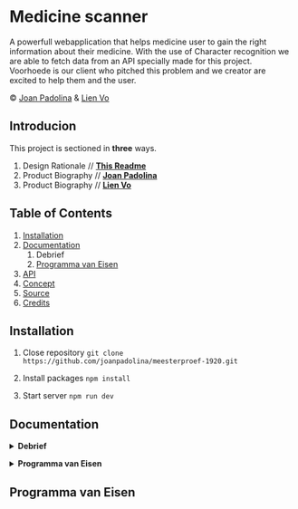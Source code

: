 # Medicine scanner

A powerfull webapplication that helps medicine user to gain the right information about their medicine. With the use of Character recognition we are able to fetch data from an API specially made for this project. Voorhoede is our client who pitched this problem and we creator are excited to help them and the user.

© [Joan Padolina](www.github.com/joanpadolina) & [Lien Vo](www.github.com/nlvo)

## Introducion
This project is sectioned in __three__ ways.

1. Design Rationale // __[This Readme](https://github.com/joanpadolina/meesterproef-1920)__
1. Product Biography // __[Joan Padolina](https://github.com/joanpadolina/meesterproef-1920/wiki)__
1. Product Biography // __[Lien Vo](https://github.com/nlvo/meesterproef-1920/wiki)__

## Table of Contents

1. [Installation](#installation)
1. [Documentation](#documentation)
    1. Debrief 
    2. [Programma van Eisen](#programma-van-eisen)
1. [API](#api)
1. [Concept](#concept)
1. [Source](#source)
1. [Credits](#credits)


## Installation

1. Close repository
`git clone https://github.com/joanpadolina/meesterproef-1920.git`

2. Install packages
` npm install `

3. Start server
` npm run dev `

## Documentation

__<details><summary>Debrief</summary>__
<p>

Lien Vo en Joan Padolina

# Medicijn Scanner
18 mei 2020

### Inleiding

Voorhoede is een bedrijf die zich bezighoudt met gebruikers en gebruikersbeleving op het internet. Aan ons is gevraagd om een concept te ontwikkelen waarbij medicijngebruikers de juiste medicijn binnen krijgt door gebruik te maken van Machine Learning. 
Hoofdvraag: Hoe maak je het zoeken, naar medicijn met de specifieke registratie nummer en actieve stoffen, makkelijker voor medicijngebruikers.
Opdracht
Voor dit project is aan ons gevraagd webapplicatie te maken waarmee je een medicijndoosje kunt scannen, met behulp van een webcam of met de camera van je mobiel. Het doel van de medicijn scanner is om informatie te verkrijgen over jou medicijn.
De gebruiker kan met de webapplicatie de naam of registratienummer van een medicijndoosje scannen en hiervoor zullen we gebruik maken van Machine Learning. Door middel van Optical Character Recognition (OCR), kunnen we teksten herkennen en koppelen aan de juiste data. Op basis hiervan kunnen we de juiste informatie beschikbaar stellen voor de gebruiker.
### Doelgroep
Ons doelgroep zijn medicijngebruikers die vaak of veel medicijnen van de apotheek halen.
Doel
Het doel van de webapplicatie is de gebruiker helpen met het verkrijgen van de juiste informatie over zijn of haar medicijn. Wij willen een goede gebruikers beleving creëren door de applicatie heen, zonder verwarringen en content gericht werken.
### Eisen en wensen
* Scannen: De gebruiker is in staat om informatie te verkrijgen van de desbetreffende medicijn door gebruik te maken van zijn of haar camera van de telefoon of computer.
* Informatie verkrijgen: De gebruiker krijgt door de scanner de juiste data binnen waardoor de informatie en de bijsluiter beschikbaar is.
* Error handelingen: Door de grote dataset kan het zijn dat er geen informatie beschikbaar is. Stel de gebruiker daarom tot rust door ze goed en duidelijk door te verwijzen.
### Technische eisen
* Dataset uit de geleverde API
* Teksten herkennen uit foto’s
* Foto’s als gescannde document kunnen opslaan
* *extra Bijsluiter toevoegen als er een pdf beschikbaar is

### Planning

|             |   maandag   |   dinsdag   |   woensdag    |   donderdag   |   vrijdag   |
| ----------  | ----------  |  -----------  | ------------  | ----------- | ----------- |
| sprint 0 `week 21`   | `9:30` <br> meeting kickoff case & vragen |  `9:30` <br> Debrief case inleveren op slack  |   |   |   |
| sprint 1 `week 22`  | `9:00` <br> Eerste demo  |   |   |   | `10:00` <br> Tweede Demo  |
| sprint 2 `week 23`  |   |   |   |   | `10:00` <br> Derde Demo   |
| sprint 3 `week 24`  |   |   |   |   | `10:00` <br> Vierde Demo   |
| sprint 3 `week 24`  |   |   |   | :star: __Demo Final__  |   |

</p>
</details>

__<details><summary> Programma van Eisen </summary>__  
 <p>
   
## Programma van Eisen
* Scan text door middel van een foto
* Geef meerdere suggesties vanuit de api aan de hand van de scan
* Handmatig zoeken door de medicijnlijst
* Geeft de meest recente zoekopdracht op de hoofdpagina
* Genoeg feedback als het scannen te lang duurt
* Zowel voor mobiel als voor laptop beschikbaar
* Offline beschikbaar
* *extra Mogelijkheid om de webapplicatie te downloaden?
* *extra Vind de juiste bijsluiter bij elke zoekresultaat
* *extra mogelijkheid om live te scannen door middel van je camera/webcam
</p>
</details>

## Programma van Eisen
